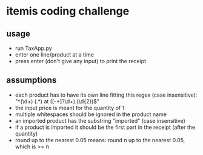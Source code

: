 # itemis coding challenge

usage
-----
- run TaxApp.py
- enter one line/product at a time
- press enter (don't give any input) to print the receipt


assumptions
-----
- each product has to have its own line fitting this regex (case insensitive): "^(\d+) (.*) at ([-+]?\d+)\.(\d{2})$"
- the input price is meant for the quantity of 1
- multiple whitespaces should be ignored in the product name
- an imported product has the substring "imported" (case insensitive)
- if a product is imported it should be the first part in the receipt (after the quantity)
- round up to the nearest 0.05 means:
  round n up to the nearest 0.05, which is >= n
